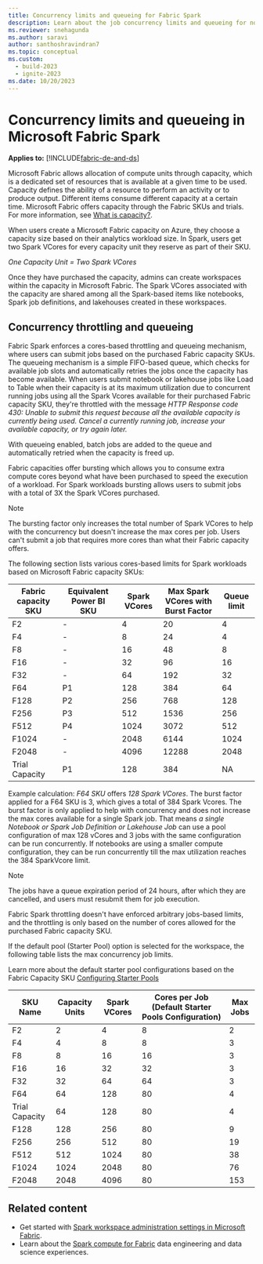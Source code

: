 ```yaml
---
title: Concurrency limits and queueing for Fabric Spark
description: Learn about the job concurrency limits and queueing for notebooks, Spark job definitions, and lakehouse jobs in Fabric.
ms.reviewer: snehagunda
ms.author: saravi
author: santhoshravindran7
ms.topic: conceptual
ms.custom:
  - build-2023
  - ignite-2023
ms.date: 10/20/2023
---
```

# Concurrency limits and queueing in Microsoft Fabric Spark

**Applies to:** [!INCLUDE[fabric-de-and-ds](includes/fabric-de-ds.md)]

Microsoft Fabric allows allocation of compute units through capacity, which is a dedicated set of resources that is available at a given time to be used. Capacity defines the ability of a resource to perform an activity or to produce output. Different items consume different capacity at a certain time. Microsoft Fabric offers capacity through the Fabric SKUs and trials. For more information, see [What is capacity?](../enterprise/scale-capacity.md).

When users create a Microsoft Fabric capacity on Azure, they choose a capacity size based on their analytics workload size. In Spark, users get two Spark VCores for every capacity unit they reserve as part of their SKU.

*One Capacity Unit = Two Spark VCores*

Once they have purchased the capacity, admins can create workspaces within the capacity in Microsoft Fabric. The Spark VCores associated with the capacity are shared among all the Spark-based items like notebooks, Spark job definitions, and lakehouses created in these workspaces.

## Concurrency throttling and queueing

Fabric Spark enforces a cores-based throttling and queueing mechanism, where users can submit jobs based on the purchased Fabric capacity SKUs. The queueing mechanism is a simple FIFO-based queue, which checks for available job slots and automatically retries the jobs once the capacity has become available. 
When users submit notebook or lakehouse jobs like Load to Table when their capacity is at its maximum utilization due to concurrent running jobs using all the Spark Vcores available for their purchased Fabric capacity SKU, they're throttled with the message *HTTP Response code 430: Unable to submit this request because all the available capacity is currently being used. Cancel a currently running job, increase your available capacity, or try again later.*

With queueing enabled, batch jobs are added to the queue and automatically retried when the capacity is freed up.

Fabric capacities offer bursting which allows you to consume extra compute cores beyond what have been purchased to speed the execution of a workload. For Spark workloads bursting allows users to submit jobs with a total of 3X the Spark VCores purchased.

> [!NOTE]
> The bursting factor only increases the total number of Spark VCores to help with the concurrency but doesn't increase the max cores per job. Users can't submit a job that requires more cores than what their Fabric capacity offers.

The following section lists various cores-based limits for Spark workloads based on Microsoft Fabric capacity SKUs:

| Fabric capacity SKU | Equivalent Power BI SKU | Spark VCores | Max Spark VCores with Burst Factor | Queue limit |
|--|--|--|--|--|
| F2 | - | 4 | 20 | 4 |
| F4 | - | 8 | 24 | 4 |
| F8 | - | 16 | 48 | 8 |
| F16 | - | 32 | 96 | 16 |
| F32 | - | 64 | 192 | 32 |
| F64 | P1 | 128 | 384 | 64 |
| F128 | P2 | 256 | 768 | 128 |
| F256 | P3 | 512 | 1536 | 256 |
| F512 | P4 | 1024 | 3072 | 512 |
| F1024 | - | 2048 | 6144 | 1024 |
| F2048 | - | 4096 | 12288 | 2048 |
| Trial Capacity | P1 | 128 | 384 |  NA |

Example calculation:
*F64 SKU* offers *128 Spark VCores*. The burst factor applied for a F64 SKU is 3, which gives a total of 384 Spark Vcores. The burst factor is only applied to help with concurrency and does not increase the max cores available for a single Spark job.  That means *a single Notebook or Spark Job Definition or Lakehouse Job* can use a pool configuration of max 128 vCores and 3 jobs with the same configuration can be run concurrently. If notebooks are using a smaller compute configuration, they can be run concurrently till the max utilization reaches the 384 SparkVcore limit.

> [!NOTE]
> The jobs have a queue expiration period of 24 hours, after which they are cancelled, and users must resubmit them for job execution.

Fabric Spark throttling doesn't have enforced arbitrary jobs-based limits, and the throttling is only based on the number of cores allowed for the purchased Fabric capacity SKU.

If the default pool (Starter Pool) option is selected for the workspace, the following table lists the max concurrency job limits.

Learn more about the default starter pool configurations based on the Fabric Capacity SKU [Configuring Starter Pools](configure-starter-pools.md)

| SKU Name         | Capacity Units | Spark VCores | Cores per Job (Default Starter Pools Configuration)| Max Jobs |
|------------------|----------------|--------------|---------------------------|----------|
| F2               | 2              | 4            | 8                         | 2        |
| F4               | 4              | 8            | 8                         | 3        |
| F8               | 8              | 16           | 16                        | 3        |
| F16              | 16             | 32           | 32                        | 3        |
| F32              | 32             | 64           | 64                        | 3        |
| F64              | 64             | 128          | 80                        | 4        |
| Trial Capacity   | 64             | 128          | 80                        | 4        |
| F128             | 128            | 256          | 80                        | 9        |
| F256             | 256            | 512          | 80                        | 19       |
| F512             | 512            | 1024         | 80                        | 38       |
| F1024            | 1024           | 2048         | 80                        | 76       |
| F2048            | 2048           | 4096         | 80                        | 153      |

## Related content

- Get started with [Spark workspace administration settings in Microsoft Fabric](workspace-admin-settings.md).
- Learn about the [Spark compute for Fabric](spark-compute.md) data engineering and data science experiences.

